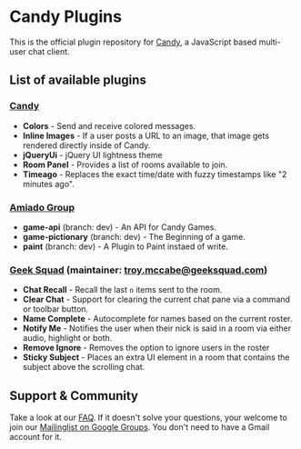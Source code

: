 # Candy Plugins

This is the official plugin repository for [Candy](http://amiadogroup.github.com/candy), a JavaScript based multi-user chat client.

## List of available plugins
### [Candy](http://candy-chat.github.com/candy)
* __Colors__ - Send and receive colored messages.
* __Inline Images__ - If a user posts a URL to an image, that image gets rendered directly inside of Candy.
* __jQueryUi__ - jQuery UI lightness theme
* __Room Panel__ - Provides a list of rooms available to join.
* __Timeago__ - Replaces the exact time/date with fuzzy timestamps like "2 minutes ago".

### [Amiado Group](http://www.amiadogroup.com)
* __game-api__ (branch: dev) - An API for Candy Games.
* __game-pictionary__ (branch: dev) - The Beginning of a game.
* __paint__ (branch: dev) - A Plugin to Paint instaed of write.

### [Geek Squad](http://geeksquad.com) (maintainer: [troy.mccabe@geeksquad.com](mailto:troy.mccabe@geeksquad.com))
* __Chat Recall__ - Recall the last `n` items sent to the room.
* __Clear Chat__ - Support for clearing the current chat pane via a command or toolbar button.
* __Name Complete__ - Autocomplete for names based on the current roster.
* __Notify Me__ - Notifies the user when their nick is said in a room via either audio, highlight or both.
* __Remove Ignore__ - Removes the option to ignore users in the roster
* __Sticky Subject__ - Places an extra UI element in a room that contains the subject above the scrolling chat.

Support & Community
-------------------
Take a look at our [FAQ](https://github.com/candy-chat/candy/wiki/Frequently-Asked-Questions). If it doesn't solve your questions, your welcome to join our [Mailinglist on Google Groups](http://groups.google.com/group/candy-chat).
You don't need to have a Gmail account for it. 
